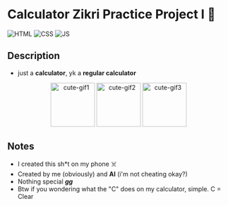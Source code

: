 # Calculator Zikri Practice Project I 🧮

  ![HTML](https://img.shields.io/badge/HTML-orange?logo=html5&logoColor=white)
  ![CSS](https://img.shields.io/badge/CSS-blue?logo=css&logoColor=white)
  ![JS](https://img.shields.io/badge/JavaScript-yellow?logo=javascript&logoColor=black)  

## Description
- just a **calculator**, yk a **regular calculator**

<div align="center">
  <img src="https://media4.giphy.com/media/v1.Y2lkPTZjMDliOTUybWV4ZWZtbXV2M3Z4MTh3cTYybGlvbDA0eXByaGx3eWU4eGg3azlkNiZlcD12MV9pbnRlcm5hbF9naWZfYnlfaWQmY3Q9cw/KGjlaKWM8L2yoLrky6/giphy.gif" alt="cute-gif1" width="100" />
  <img src="https://media1.giphy.com/media/v1.Y2lkPTZjMDliOTUydTd0c2V2YWphdTRsenM3MG9tZm1mNnNmbmJ1N2N1NzN3ZW0ybmQ0MiZlcD12MV9pbnRlcm5hbF9naWZfYnlfaWQmY3Q9cw/XcBbGWBTngFjhcdDvZ/giphy.gif" alt="cute-gif2" width="100" />
  <img src="https://media1.giphy.com/media/v1.Y2lkPTZjMDliOTUyeGFmcWU5N25pc3hnMjNmcXJnbXlzOWJyYjBvYXBiN2M1dXZ4eXR5YSZlcD12MV9pbnRlcm5hbF9naWZfYnlfaWQmY3Q9cw/pPVKIi2TOeCDJwLcT1/giphy.gif" alt="cute-gif3" width="100" />
</div>

## Notes
- I created this sh*t on my phone ☠️
- Created by me (obviously) and **AI** (i'm not cheating okay?)
- Nothing special ***gg***
- Btw if you wondering what the "C" does on my calculator, simple. C = Clear
